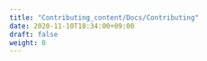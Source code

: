 ```yaml
---
title: "Contributing_content/Docs/Contributing"
date: 2020-11-10T18:34:00+09:00
draft: false
weight: 0
---
```


